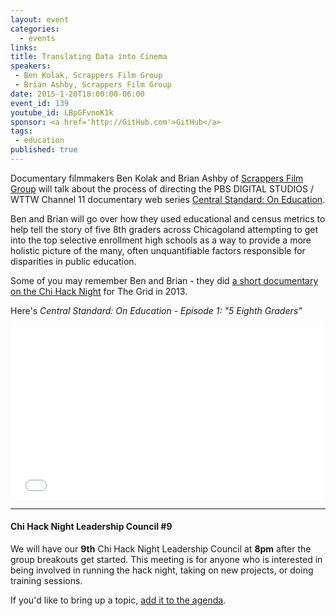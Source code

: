 ```yaml
---
layout: event
categories: 
  - events
links:
title: Translating Data into Cinema
speakers:
 - Ben Kolak, Scrappers Film Group
 - Brian Ashby, Scrappers Film Group
date: 2015-1-20T18:00:00-06:00
event_id: 139
youtube_id: LBpGFvnoK1k
sponsor: <a href='http://GitHub.com'>GitHub</a>
tags: 
 - education
published: true
---
```


Documentary filmmakers Ben Kolak and Brian Ashby of [Scrappers Film Group](http://www.scrappersfilmgroup.com/) will talk about the process of directing the PBS DIGITAL STUDIOS / WTTW Channel 11 documentary web series [Central Standard: On Education](https://www.youtube.com/user/centralstandardwttw).

Ben and Brian will go over how they used educational and census metrics to help tell the story of five 8th graders across Chicagoland attempting to get into the top selective enrollment high schools as a way to provide a more holistic picture of the many, often unquantifiable factors responsible for disparities in public education.

Some of you may remember Ben and Brian - they did [a short documentary on the Chi Hack Night](http://vimeo.com/89886841) for The Grid in 2013.

Here's *Central Standard: On Education - Episode 1: "5 Eighth Graders"*

<iframe width="500" height="280" src="//www.youtube.com/embed/qfIA-s73kCM" frameborder="0" allowfullscreen></iframe>

---

#### Chi Hack Night Leadership Council #9

We will have our **9th** Chi Hack Night Leadership Council at **8pm** after the group breakouts get started. This meeting is for anyone who is interested in being involved in running the hack night, taking on new projects, or doing training sessions. 

If you'd like to bring up a topic, [add it to the agenda](https://docs.google.com/document/d/1FMsUu3iPppBpeCbLBPdzaP7xXDx7UljhIY8hyFnz8Eg/edit#).